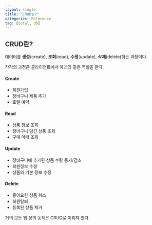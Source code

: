```yaml
---
layout: single
title: "CRUD란?"
categories: Reference
tag: [total, db]
---
```


## CRUD란?

데이터를 **생성**(create), **조회**(read), **수정**(update), **삭제**(delete)하는 과정이다.

각각의 과정은 클라이언트에서 아래와 같은 역할을 한다.

#### Create

- 회원가입
- 장바구니 제품 추가
- 호텔 예약

#### Read

- 상품 정보 조회
- 장바구니 담긴 상품 조회
- 구매 이력 조회

#### Update

- 장바구니에 추가된 상품 수량 증가/감소
- 회원정보 수정
- 상품의 기본 정보 수정

#### Delete

- 좋아요한 상품 취소
- 회원탈퇴
- 등록된 상품 제거

거의 모든 웹 상의 동작은 CRUD로 이뤄져 있다.
